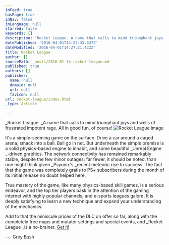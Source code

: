 ```yaml
---
inFeed: true
hasPage: true
inNav: false
inLanguage: null
starred: false
keywords: []
description: 'Rocket League. A name that calls to mind triumphant joys and wells of frustrated impotent rage. All in good fun, of course!'
datePublished: '2016-04-01T14:27:33.637Z'
dateModified: '2016-04-01T14:27:21.422Z'
title: Rocket League
author: []
sourcePath: _posts/2016-01-14-rocket-league.md
published: true
authors: []
publisher:
  name: null
  domain: null
  url: null
  favicon: null
url: rocket-league/index.html
_type: Article

---
```

_Rocket League. _A name that calls to mind triumphant joys and wells of frustrated impotent rage. All in good fun, of course!
![Rocket League image](https://s3-us-west-2.amazonaws.com/the-grid-img/p/7c946d47c432afe6432a45659c777eaa4ad669a6.jpg)

It's a simple-seeming game on the surface. Drive a car around a caged arena, smack into a ball. Ball go in net. But underneath the simple premise is a solid physics-based engine to inhabit, and some beautiful _Unreal Engine _-driven graphics. The network connectivity has remained remarkably stable, despite the few minor outages; far fewer, it should be noted, than one might think given _Psyonix's _recent meteoric rise to success. The fact that the game was completely gratis to PS+ subscribers during the month of its initial release no doubt helped here.

True mastery of the game, like many physics-based skill games, is a serious endeavor, and the top tier players bask in the attention of the gaming internet with highly popular channels, and e-sports leagues galore. It is deeply satisfying to learn a new technique and expand your understanding of the mechanics.

Add to that the miniscule prices of the DLC on offer so far, along with the completely free maps and mutator settings and special events, and _Rocket League _is a no-brainer. [Get it!][0]

--- Grey Bush

[0]: http://rocketleague.psyonix.com/